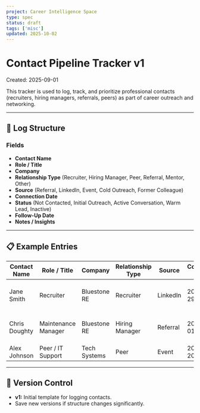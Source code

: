 ```yaml
---
project: Career Intelligence Space
type: spec
status: draft
tags: ['misc']
updated: 2025-10-02
---
```


# Contact Pipeline Tracker v1
Created: 2025-09-01

This tracker is used to log, track, and prioritize professional contacts (recruiters, hiring managers, referrals, peers) as part of career outreach and networking.

---

## 📂 Log Structure

### Fields
- **Contact Name**
- **Role / Title**
- **Company**
- **Relationship Type** (Recruiter, Hiring Manager, Peer, Referral, Mentor, Other)
- **Source** (Referral, LinkedIn, Event, Cold Outreach, Former Colleague)
- **Connection Date**
- **Status** (Not Contacted, Initial Outreach, Active Conversation, Warm Lead, Inactive)
- **Follow-Up Date**
- **Notes / Insights**

---

## 📋 Example Entries

| Contact Name   | Role / Title          | Company        | Relationship Type | Source   | Connection Date | Status             | Follow-Up  | Notes                       |
|----------------|----------------------|----------------|------------------|----------|-----------------|--------------------|------------|-----------------------------|
| Jane Smith     | Recruiter            | Bluestone RE   | Recruiter        | LinkedIn | 2025-08-29      | Active Conversation| 2025-09-05 | Sent resume; follow-up soon |
| Chris Doughty  | Maintenance Manager  | Bluestone RE   | Hiring Manager   | Referral | 2025-09-01      | Warm Lead          | 2025-09-08 | Asked for coffee meeting    |
| Alex Johnson   | Peer / IT Support    | Tech Systems   | Peer             | Event    | 2025-08-20      | Not Contacted      | 2025-09-03 | Add on LinkedIn             |

---

## 🔄 Version Control
- **v1:** Initial template for logging contacts.
- Save new versions if structure changes significantly.
